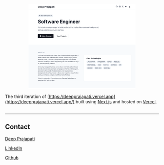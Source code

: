 
<p align="center">
  <img width= 350 src="./public/assets/website.png">
</p>



The third iteration of [https://deepprajapati.vercel.app](https://deepprajapati.vercel.app/) built using [Next.js](https://nextjs.org/) and hosted on [Vercel](https://vercel.com).
&nbsp;

---
## **Contact**

[Deep Prajapati](mailto:dprajap2@gmail.com?subject=[GitHub])

[LinkedIn](https://www.linkedin.com/in/deepprajapati)

[Github](https://github.com/dprajapati4/)
